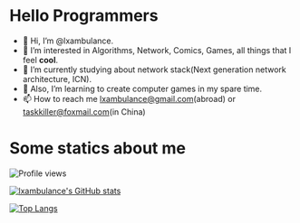 # Hello Programmers

- 👋 Hi, I’m @lxambulance.
- 👀 I’m interested in Algorithms, Network, Comics, Games, all things that I feel **cool**.
- 🌱 I’m currently studying about network stack(Next generation network architecture, ICN). 
- 💞️ Also, I’m learning to create computer games in my spare time.
- 📫 How to reach me lxambulance@gmail.com(abroad) or taskkiller@foxmail.com(in China)

# Some statics about me

![Profile views](https://komarev.com/ghpvc/?username=lxambulance&color=lightgrey)

[![lxambulance's GitHub stats](https://github-readme-stats.vercel.app/api?username=lxambulance&count_private=true&show_icons=true&theme=nord)](https://github.com/anuraghazra/github-readme-stats)

[![Top Langs](https://github-readme-stats.vercel.app/api/top-langs/?username=lxambulance&layout=compact&theme=nord)](https://github.com/anuraghazra/github-readme-stats)

<!---
lxambulance/lxambulance is a ✨ special ✨ repository because its `README.md` (this file) appears on your GitHub profile.
You can click the Preview link to take a look at your changes.
--->
